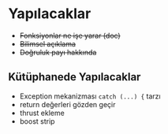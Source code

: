 # Yapılacaklar

* ~~Fonksiyonlar ne işe yarar (doc)~~
* ~~Bilimsel açıklama~~
* ~~Doğruluk payı hakkında~~

## Kütüphanede Yapılacaklar
* Exception mekanizması `catch (...) {` tarzı
* return değerleri gözden geçir
* thrust ekleme
* boost strip
